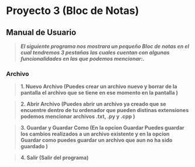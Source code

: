 # Proyecto 3 (Bloc de Notas)
## Manual de Usuario 
>***El siguiente programa nos mostrara un pequeño Bloc de notas en el cual tendremos 3 pestañas las cuales cuentan con algunas funcionalidades en las que podemos mencionar:.***

### Archivo 
>**1. Nuevo Archivo (Puedes crear un archivo nuevo y borrar de la pantalla el archivo que se tiene en ese momento en la pantalla )**

>**2. Abrir Archivo (Puedes abrir un archivo ya creado que se encuentre dentro de tu ordenador que pueden distinas extensiones podemos mencionar archivos .txt, .py y .cpp )**

>**3. Guardar y Guardar Como (En la opcion Guardar Puedes guardar los cambios realizados a un archivo existente y en la opcion Guardar como puedes guardar un archivo que aun no ha sido guardado  )**

>**4. Salir (Salir del programa)**

